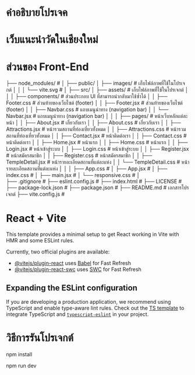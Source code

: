 # คำอธิบายโปรเจค
# เว็บแนะนำวัดในเชียงใหม่

# ส่วนของ Front-End
├── node_modules/                  #
│
├── public/
│    ├── images/                   # เก็บไฟล์ภาพที่ใช้ในโปรเจกต์
│    │
│    └── vite.svg                  #
│
├── src/
│    ├── assets/                   # เก็บไฟล์ภาพที่ใช้ในโปรเจกต์
│    │
│    ├── components/               # ส่วนประกอบ UI ที่สามารถนำกลับมาใช้ซ้ำได้
│    │   ├── Footer.css            # ส่วนท้ายของเว็บไซต์ (footer)
│    │   ├── Footer.jsx            # ส่วนท้ายของเว็บไซต์ (footer)
│    │   ├── Navbar.css            # แถบเมนูนำทาง (navigation bar)
│    │   └── Navbar.jsx            # แถบเมนูนำทาง (navigation bar)
│    │
│    ├── pages/                    # หน้าเว็บหลักแต่ละหน้า
│    │   ├── About.jsx             # เกี่ยวกับเรา
│    │   ├── About.css             # เกี่ยวกับเรา
│    │   ├── Attractions.jsx       # หน้ารวมสถานที่ท่องเที่ยวทั้งหมด
│    │   ├── Attractions.css       # หน้ารวมสถานที่ท่องเที่ยวทั้งหมด
│    │   ├── Contact.jsx           # หน้าติดต่อเรา
│    │   ├── Contact.css           # หน้าติดต่อเรา
│    │   ├── Home.jsx              # หน้าแรก
│    │   ├── Home.css              # หน้าแรก
│    │   ├── Login.jsx             # หน้าเข้าสู่ระบบ
│    │   ├── Login.css             # หน้าเข้าสู่ระบบ
│    │   ├── Register.jsx          # หน้าสมัครสมาชิก
│    │   ├── Register.css          # หน้าสมัครสมาชิก
│    │   ├── TempleDetail.jsx      # หน้ารายละเอียดสถานที่แต่ละแห่ง
│    │   └── TempleDetail.css      # หน้ารายละเอียดสถานที่แต่ละแห่ง
│    │
│    ├── App.css                   # 
│    ├── App.jsx                   # 
│    ├── index.css                 #
│    ├── main.jsx                  #
│    └── responsive.css            #
│         
├── .gitignore                     #
├── eslint.config.js               #
├── index.html                     #
├── LICENSE                        #
├── package-lock.json              #
├── package.json                   #
├── README.md                      # เอกสารโปรเจกต์
├── vite.config.js                 #

# React + Vite

This template provides a minimal setup to get React working in Vite with HMR and some ESLint rules.

Currently, two official plugins are available:

- [@vitejs/plugin-react](https://github.com/vitejs/vite-plugin-react/blob/main/packages/plugin-react/README.md) uses [Babel](https://babeljs.io/) for Fast Refresh
- [@vitejs/plugin-react-swc](https://github.com/vitejs/vite-plugin-react-swc) uses [SWC](https://swc.rs/) for Fast Refresh

## Expanding the ESLint configuration

If you are developing a production application, we recommend using TypeScript and enable type-aware lint rules. Check out the [TS template](https://github.com/vitejs/vite/tree/main/packages/create-vite/template-react-ts) to integrate TypeScript and [`typescript-eslint`](https://typescript-eslint.io) in your project.

# วิธีการรันโปรเจกต์
npm install

npm run dev


